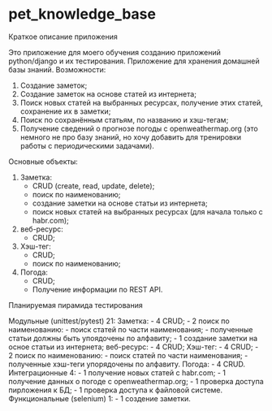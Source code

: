 # pet_knowledge_base


Краткое описание приложения

Это приложение для моего обучения созданию приложений python/django и их тестирования. Приложение для хранения домашней базы знаний.
Возможности:
1. Создание заметок;
2. Создание заметок на основе статей из интернета;
3. Поиск новых статей на выбранных ресурсах, получение этих статей, сохранение их в заметки;
4. Поиск по сохранённым статьям, по названию и хэш-тегам;
5. Получение сведений о прогнозе погоды с openweathermap.org (это немного не про базу знаний, но хочу добавить для тренировки работы с периодическими задачами).

Основные объекты:
1. Заметка:
   - CRUD (create, read, update, delete);
   - поиск по наименованию;
   - создание заметки на основе статьи из интернета;
   - поиск новых статей на выбранных ресурсах (для начала только с habr.com);
2. веб-ресурс:
   - CRUD;
3. Хэш-тег:
   - CRUD;
   - поиск по наименованию;
4. Погода:
   - CRUD;
   - Получение информации по REST API.


Планируемая пирамида тестирования

Модульные (unittest/pytest) 21:
    Заметка:
        - 4 CRUD;
        - 2 поиск по наименованию:
          - поиск статей по части наименования;
          - полученные статьи должны быть упоядочены по алфавиту;
        - 1 создание заметки на осное статьи из интернета;
    веб-ресурс:
        - 4 CRUD;
    Хэш-тег:
        - 4 CRUD;
        - 2 поиск по наименованию:
          - поиск статей по части наименования;
          - полученные хэш-теги упорядочены по алфавиту.
    Погода:
        - 4 CRUD.
Интеграционные 4:
        - 1 получение новых статей с habr.com;
        - 1 получение данных о погоде с openweathermap.org;
        - 1 проверка доступа пирложения к БД;
        - 1 проверка доступа к файловой системе.     
Функциональные (selenium) 1:
        - 1 создение заметки.
